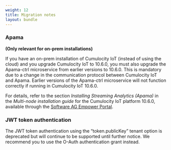 ```yaml
---
weight: 12
title: Migration notes
layout: bundle
---
```


### Apama

**(Only relevant for on-prem installations)**

If you have an on-prem installation of Cumulocity IoT (instead of using the cloud) and you upgrade Cumulocity IoT to 10.6.0, you must also upgrade the Apama-ctrl microservice from earlier versions to 10.6.0. This is mandatory due to a change in the communication protocol between Cumulocity IoT and Apama. Earlier versions of the Apama-ctrl microservice will not function correctly if running in Cumulocity IoT 10.6.0.

For details, refer to the section *Installing Streaming Analytics (Apama)* in the *Multi-node installation guide* for the Cumulocity IoT platform 10.6.0, available through the [Software AG Empower Portal](https://empower.softwareag.com/).


### JWT token authentication

The JWT token authentication using the “token.publicKey” tenant option is deprecated but will continue to be supported until further notice. We recommend you to use the O-Auth authentication grant instead.
